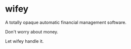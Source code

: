 # wifey
A totally opaque automatic financial management software. 

Don't worry about money.

Let wifey handle it. 
